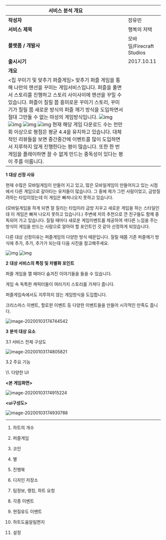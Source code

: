 | **서비스 분석 개요**                                         |                          |
| ------------------------------------------------------------ | ------------------------ |
| **작성자**                                                   | 장유민                   |
| **서비스  제목**                                             | 행복의 저택              |
| **플랫폼 / 개발사**                                          | 모바일/Firecraft Studios |
| **출시시기**                                                 | 2017.10.11               |
| **개요**                                                     |                          |
| <집 꾸미기 및 맞추기 퍼즐게임>  맞추기 퍼즐 게임을 통해 나만의 맨션을 꾸미는  게임서비스입니다. 퍼즐을 풀면서 스토리를 진행하고 스토리 사이사이에 맨션을 꾸밀 수 있습니다. 퍼즐이 질릴 쯤 흥미로운 꾸미기 스토리, 꾸미기가 질릴 쯤 새로운  방식의 퍼즐 깨기 방식을 도입하면서 절대 그만둘 수 없는 마성의 게임방식입니다.   ![img](file:///C:\Users\student\AppData\Local\Temp\msohtmlclip1\01\clip_image002.jpg) ![img](file:///C:\Users\student\AppData\Local\Temp\msohtmlclip1\01\clip_image004.jpg)     ![img](file:///C:\Users\student\AppData\Local\Temp\msohtmlclip1\01\clip_image006.jpg) ![img](file:///C:\Users\student\AppData\Local\Temp\msohtmlclip1\01\clip_image008.jpg)  현재 해당 게임 다운로드 수는 천만 회 이상으로  평점은 평균 4.4을 유지하고 있습니다. 대체적인 리뷰들을  보면 중간중간에 이벤트를 많이 도입하면서 지루하지 않게 진행한다는 평이 많습니다. 또한 한 번 게임을  플레이하면 끌 수 없게 만드는 중독성이 있다는 평이 주를 이룹니다. |                          |



**1**   **대상 선정 사유**

현재 수많은 모바일게임이 만들어 지고 있고, 많은 모바일게임이 만들어지고 있는 시점에서 다른 게임으로 갈아타는 유저들이 많습니다. 그 중에 제가 그런 사람이었고, 금방질려하는 타입이었는데 이 게임은 빠져나오지 못하고 있습니다. 

(모바일게임을 하게 되면 잘 질리는 타입이라 금방 지우고 새로운 게임을 하는 스타일인데 이 게임은 빠져 나오지 못하고 있습니다.) 주변에 저의 추천으로 깐 친구들도 함께 중독되어 가고 있습니다. 질릴 때마다 새로운 게임이벤트를 제공하여 색다른 느낌을 주는 방식이 게임을 만드는 사람으로 알아야 할 포인트인 것 같아 선정하게 되었습니다.  

다른 대상 선정이유는 퍼즐게임의 다양한 방식 때문입니다. 질릴 때쯤 기존 퍼즐깨기 방식에 추가, 추가, 추가가 되는데 다음 사진을 참고해주세요.

![img](file:///C:\Users\student\AppData\Local\Temp\msohtmlclip1\01\clip_image002.jpg)  ![img](file:///C:\Users\student\AppData\Local\Temp\msohtmlclip1\01\clip_image004.jpg)

 

**2**   **대상 서비스의 특징 및 차별화 포인트**

퍼즐 게임을 깰 때마다 숨겨진 이야기들을 들을 수 있습니다.

게임 속 독특한 캐릭터들이 여러가지 스토리를 가져다 줍니다.

퍼즐게임속에서도 지루하지 않는 게임방식을 도입합니다.

크리스마스 이벤트, 할로윈 이벤트 등 다양한 이벤트들을 만들어 시각적인 만족도 줍니다.

![image-20200103174744542](C:\Users\student\AppData\Roaming\Typora\typora-user-images\image-20200103174744542.png)



**3**   **분석 대상 요소**

3.1   서비스 전체 구성도

![image-20200103174805821](C:\Users\student\AppData\Roaming\Typora\typora-user-images\image-20200103174805821.png)

3.2 주요 기능

\1.  다양한 UI

**<본 게임화면>**

![image-20200103174915224](C:\Users\student\AppData\Roaming\Typora\typora-user-images\image-20200103174915224.png)

**<ui구성도>**

![image-20200103174930788](C:\Users\student\AppData\Roaming\Typora\typora-user-images\image-20200103174930788.png)

****



1) 하트의 개수

2)  퍼즐게임

3)  코인

4)  별

5)  진행북

6)  디자인 저장소

7)  팀정보, 랭킹, 하트 요청

8)  각종 이벤트

9)  현질유도 이벤트

10)  하트도움알림편지

11)  설정